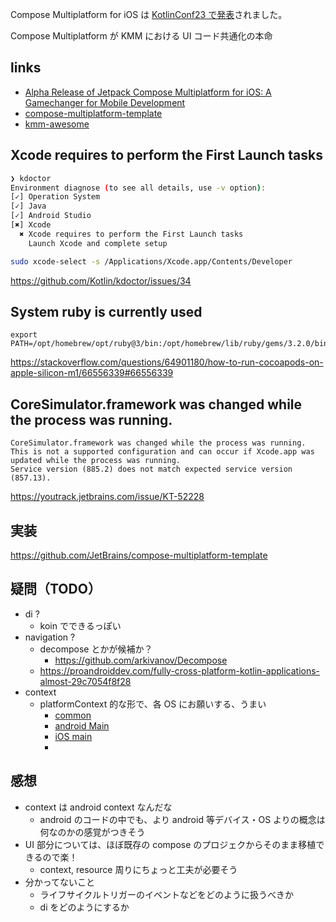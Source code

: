 Compose Multiplatform for iOS は [KotlinConf23 で発表](https://www.youtube.com/watch?v=c4f4SCEYA5Q&t=3314s)されました。

Compose Multiplatform が KMM における UI コード共通化の本命

## links

- [Alpha Release of Jetpack Compose Multiplatform for iOS: A Gamechanger for Mobile Development](https://medium.com/@dheerubhadoria/alpha-release-of-jetpack-compose-multiplatform-for-ios-a-gamechanger-for-mobile-development-388f90118ec6)
- [compose-multiplatform-template](https://github.com/JetBrains/compose-multiplatform-template)
- [kmm-awesome](https://github.com/terrakok/kmm-awesome)

## Xcode requires to perform the First Launch tasks

``` sh
❯ kdoctor
Environment diagnose (to see all details, use -v option):                                                                                       ─╯
[✓] Operation System
[✓] Java
[✓] Android Studio
[✖] Xcode
  ✖ Xcode requires to perform the First Launch tasks
    Launch Xcode and complete setup
```

``` sh
sudo xcode-select -s /Applications/Xcode.app/Contents/Developer
```

https://github.com/Kotlin/kdoctor/issues/34

## System ruby is currently used

```shell
export PATH=/opt/homebrew/opt/ruby@3/bin:/opt/homebrew/lib/ruby/gems/3.2.0/bin:$PATH
```

https://stackoverflow.com/questions/64901180/how-to-run-cocoapods-on-apple-silicon-m1/66556339#66556339

## CoreSimulator.framework was changed while the process was running.

```shell
CoreSimulator.framework was changed while the process was running.
This is not a supported configuration and can occur if Xcode.app was updated while the process was running.
Service version (885.2) does not match expected service version (857.13).
```

https://youtrack.jetbrains.com/issue/KT-52228


## 実装

https://github.com/JetBrains/compose-multiplatform-template


## 疑問（TODO）

- di ?
  - koin でできるっぽい
- navigation ?
  - decompose とかが候補か？
    - https://github.com/arkivanov/Decompose
  - https://proandroiddev.com/fully-cross-platform-kotlin-applications-almost-29c7054f8f28
- context
  - platformContext 的な形で、各 OS にお願いする、うまい
    - [common](https://github.com/JetBrains/compose-multiplatform/blob/1d955a2e6da60f695aee1efb0f1e121177ae88b0/examples/imageviewer/shared/src/commonMain/kotlin/example/imageviewer/filter/BitmapFilter.common.kt#L17-L20)
    - [android Main](https://github.com/JetBrains/compose-multiplatform/blob/1d955a2e6da60f695aee1efb0f1e121177ae88b0/examples/imageviewer/shared/src/androidMain/kotlin/example/imageviewer/filter/BitmapFilter.android.kt#L27-L30)
    - [iOS main](https://github.com/JetBrains/compose-multiplatform/blob/1d955a2e6da60f695aee1efb0f1e121177ae88b0/examples/imageviewer/shared/src/iosMain/kotlin/example/imageviewer/filter/BitmapFilter.ios.kt#L21-L24)
    - 

## 感想

- context は android context なんだな
  - android のコードの中でも、より android 等デバイス・OS よりの概念は何なのかの感覚がつきそう
- UI 部分については、ほぼ既存の compose のプロジェクからそのまま移植できるので楽！
  - context, resource 周りにちょっと工夫が必要そう
- 分かってないこと
  - ライフサイクルトリガーのイベントなどをどのように扱うべきか
  - di をどのようにするか

